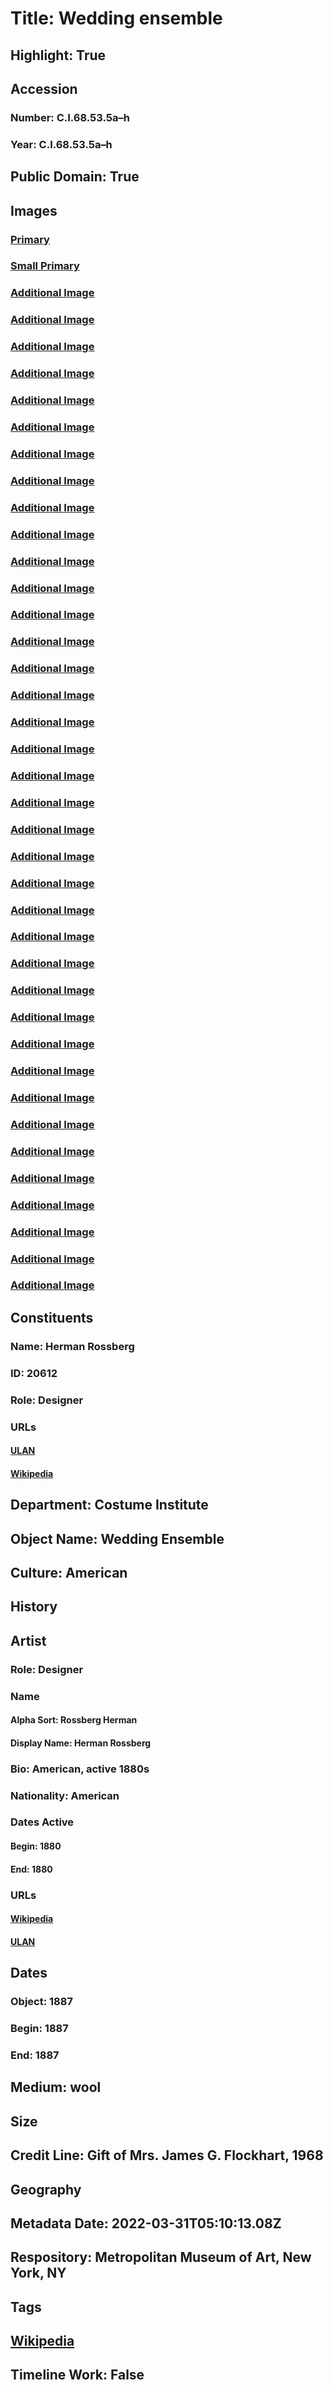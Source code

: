 # Title: Wedding ensemble
## Highlight: True
## Accession
### Number: C.I.68.53.5a–h
### Year: C.I.68.53.5a–h
## Public Domain: True
## Images
### [Primary](https://images.metmuseum.org/CRDImages/ci/original/DT446.jpg)
### [Small Primary](https://images.metmuseum.org/CRDImages/ci/web-large/DT446.jpg)
### [Additional Image](https://images.metmuseum.org/CRDImages/ci/original/DP-23722-003.jpg)
### [Additional Image](https://images.metmuseum.org/CRDImages/ci/original/DP-23722-002.jpg)
### [Additional Image](https://images.metmuseum.org/CRDImages/ci/original/DP-23722-001.jpg)
### [Additional Image](https://images.metmuseum.org/CRDImages/ci/original/DP-23722-009.jpg)
### [Additional Image](https://images.metmuseum.org/CRDImages/ci/original/DP-23722-008.jpg)
### [Additional Image](https://images.metmuseum.org/CRDImages/ci/original/DP-23722-007.jpg)
### [Additional Image](https://images.metmuseum.org/CRDImages/ci/original/DP-23722-006.jpg)
### [Additional Image](https://images.metmuseum.org/CRDImages/ci/original/DP-23722-005.jpg)
### [Additional Image](https://images.metmuseum.org/CRDImages/ci/original/DP-23722-004.jpg)
### [Additional Image](https://images.metmuseum.org/CRDImages/ci/original/C.I.68.53.5ab_F.jpg)
### [Additional Image](https://images.metmuseum.org/CRDImages/ci/original/C.I.68.53.5ab_TQL1.jpg)
### [Additional Image](https://images.metmuseum.org/CRDImages/ci/original/C.I.68.53.5ab_S.jpg)
### [Additional Image](https://images.metmuseum.org/CRDImages/ci/original/C.I.68.53.5ab_TQL2.jpg)
### [Additional Image](https://images.metmuseum.org/CRDImages/ci/original/C.I.68.53.5ab_B.jpg)
### [Additional Image](https://images.metmuseum.org/CRDImages/ci/original/C.I.68.53.5a_d1.jpg)
### [Additional Image](https://images.metmuseum.org/CRDImages/ci/original/C.I.68.53.5a_d2.jpg)
### [Additional Image](https://images.metmuseum.org/CRDImages/ci/original/C.I.68.53.5ab_d.jpg)
### [Additional Image](https://images.metmuseum.org/CRDImages/ci/original/C.I.68.53.5bcd_F.jpg)
### [Additional Image](https://images.metmuseum.org/CRDImages/ci/original/C.I.68.53.5bcd_TQR1.jpg)
### [Additional Image](https://images.metmuseum.org/CRDImages/ci/original/C.I.68.53.5bcd_S.jpg)
### [Additional Image](https://images.metmuseum.org/CRDImages/ci/original/C.I.68.53.5bcd_TQR2.jpg)
### [Additional Image](https://images.metmuseum.org/CRDImages/ci/original/C.I.68.53.5bcd_B.jpg)
### [Additional Image](https://images.metmuseum.org/CRDImages/ci/original/C.I.68.53.5cd_d.jpg)
### [Additional Image](https://images.metmuseum.org/CRDImages/ci/original/C.I.68.53.5bc_d1.jpg)
### [Additional Image](https://images.metmuseum.org/CRDImages/ci/original/C.I.68.53.5bc_d2.jpg)
### [Additional Image](https://images.metmuseum.org/CRDImages/ci/original/C.I.68.53.5bc_d3.jpg)
### [Additional Image](https://images.metmuseum.org/CRDImages/ci/original/C.I.68.53.5bce–h_F.jpg)
### [Additional Image](https://images.metmuseum.org/CRDImages/ci/original/C.I.68.53.5bce–h_TQL.jpg)
### [Additional Image](https://images.metmuseum.org/CRDImages/ci/original/C.I.68.53.5bce–h_S.jpg)
### [Additional Image](https://images.metmuseum.org/CRDImages/ci/original/C.I.68.53.5cgh_d.jpg)
### [Additional Image](https://images.metmuseum.org/CRDImages/ci/original/C.I.68.53.5bcfh_d.jpg)
### [Additional Image](https://images.metmuseum.org/CRDImages/ci/original/C.I.68.53.5b_d.jpg)
### [Additional Image](https://images.metmuseum.org/CRDImages/ci/original/C.I.68.53.5a_label1.jpg)
### [Additional Image](https://images.metmuseum.org/CRDImages/ci/original/C.I.68.53.5a_label2.jpg)
### [Additional Image](https://images.metmuseum.org/CRDImages/ci/original/C.I.68.53.5b_label.jpg)
### [Additional Image](https://images.metmuseum.org/CRDImages/ci/original/C.I.68.53.5c_label1.jpg)
### [Additional Image](https://images.metmuseum.org/CRDImages/ci/original/C.I.68.53.5c_label2.jpg)
### [Additional Image](https://images.metmuseum.org/CRDImages/ci/original/C.I.68.53.5a–h_TQL.jpg)
## Constituents
### Name: Herman Rossberg
### ID: 20612
### Role: Designer
### URLs
#### [ULAN](http://vocab.getty.edu/page/ulan/500331836)
#### [Wikipedia](https://www.wikidata.org/wiki/Q21289099)
## Department: Costume Institute
## Object Name: Wedding Ensemble
## Culture: American
## History
## Artist
### Role: Designer
### Name
#### Alpha Sort: Rossberg Herman
#### Display Name: Herman Rossberg
### Bio: American, active 1880s
### Nationality: American
### Dates Active
#### Begin: 1880
#### End: 1880
### URLs
#### [Wikipedia](https://www.wikidata.org/wiki/Q21289099)
#### [ULAN](http://vocab.getty.edu/page/ulan/500331836)
## Dates
### Object: 1887
### Begin: 1887
### End: 1887
## Medium: wool
## Size
## Credit Line: Gift of Mrs. James G. Flockhart, 1968
## Geography
## Metadata Date: 2022-03-31T05:10:13.08Z
## Respository: Metropolitan Museum of Art, New York, NY
## Tags
## [Wikipedia](https://www.wikidata.org/wiki/Q29383439)
## Timeline Work: False